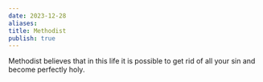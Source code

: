 ```yaml
---
date: 2023-12-28
aliases: 
title: Methodist
publish: true
---
```


Methodist believes that in this life it is possible to get rid of all your sin and become perfectly holy.